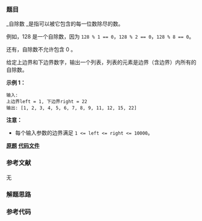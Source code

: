 ### 题目
_自除数  _是指可以被它包含的每一位数除尽的数。

例如，128 是一个自除数，因为 `128 % 1 == 0`，`128 % 2 == 0`，`128 % 8 == 0`。

还有，自除数不允许包含 0 。

给定上边界和下边界数字，输出一个列表，列表的元素是边界（含边界）内所有的自除数。

**示例 1：**

    
    
    输入: 
    上边界left = 1, 下边界right = 22
    输出: [1, 2, 3, 4, 5, 6, 7, 8, 9, 11, 12, 15, 22]
    

**注意：**

  * 每个输入参数的边界满足 `1 <= left <= right <= 10000`。

 **[原题](https://leetcode-cn.com/problems/self-dividing-numbers/)**    **[代码文件]()**


### 参考文献
无

### 解题思路




### 参考代码

```go


```




